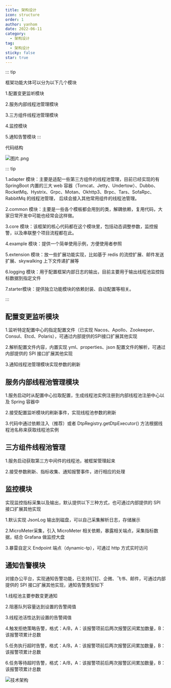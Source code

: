 ```yaml
---
title: 架构设计
icon: structure
order: 1
author: yanhom
date: 2022-06-11
category:
  - 架构设计
tag:
  - 架构设计
sticky: false
star: true
---
```


::: tip

框架功能大体可以分为以下几个模块

1.配置变更监听模块

2.服务内部线程池管理模块

3.三方组件线程池管理模块

4.监控模块

5.通知告警模块
:::

代码结构

![图片.png](https://p9-juejin.byteimg.com/tos-cn-i-k3u1fbpfcp/059c87e5767a40ddbc52d74ef4bdbe6d~tplv-k3u1fbpfcp-watermark.image?)

::: tip

1.adapter 模块：主要是适配一些第三方组件的线程池管理，目前已经实现的有 SpringBoot 内置的三大 web 容器（Tomcat、Jetty、Undertow）、Dubbo、RocketMq、Hystrix、Grpc、Motan、Okhttp3、Brpc、Tars、SofaRpc、RabbitMq 的线程池管理，
后续会接入其他常用组件的线程池管理。

2.common 模块：主要是一些各个模板都会用到的类，解耦依赖，复用代码，大家日常开发中可能也经常会这样做。

3.core 模块：该框架的核心代码都在这个模块里，包括动态调整参数，监控报警，以及串联整个项目流程都在此。

4.example 模块：提供一个简单使用示例，方便使用者参照

5.extension 模块：放一些扩展功能实现，比如基于 redis 的流控扩展、邮件发送扩展、skywalking 上下文传递扩展等

6.logging 模块：用于配置框架内部日志的输出，目前主要用于输出线程池监控指标数据到指定文件

7.starter模块：提供独立功能模块的依赖封装、自动配置等相关。

:::

## 配置变更监听模块

  1.监听特定配置中心的指定配置文件（已实现 Nacos、Apollo、Zookeeper、Consul、Etcd、Polaris），可通过内部提供的SPI接口扩展其他实现

  2.解析配置文件内容，内置实现 yml、properties、json 配置文件的解析，可通过内部提供的 SPI 接口扩展其他实现

  3.通知线程池管理模块实现参数的刷新

## 服务内部线程池管理模块

  1.服务启动时从配置中心拉取配置，生成线程池实例注册到内部线程池注册中心以及 Spring 容器中

  2.接受配置监听模块的刷新事件，实现线程池参数的刷新

  3.代码中通过依赖注入（推荐）或者 DtpRegistry.getDtpExecutor() 方法根据线程池名称来获取线程池实例

## 三方组件线程池管理
   
  1.服务启动获取第三方中间件的线程池，被框架管理起来

  2.接受参数刷新、指标收集、通知报警事件，进行相应的处理
  
## 监控模块

  实现监控指标采集以及输出，默认提供以下三种方式，也可通过内部提供的 SPI 接口扩展其他实现

  1.默认实现 JsonLog 输出到磁盘，可以自己采集解析日志，存储展示

  2.MicroMeter采集，引入 MicroMeter 相关依赖，暴露相关端点，采集指标数据，结合 Grafana 做监控大盘

  3.暴雷自定义 Endpoint 端点（dynamic-tp），可通过 http 方式实时访问

## 通知告警模块

  对接办公平台，实现通知告警功能，已支持钉钉、企微、飞书、邮件，可通过内部提供的 SPI 接口扩展其他实现，通知告警类型如下

  1.线程池主要参数变更通知 

  2.阻塞队列容量达到设置的告警阈值 

  3.线程池活性达到设置的告警阈值

  4.触发拒绝策略告警，格式：A/B，A：该报警项前后两次报警区间累加数量，B：该报警项累计总数
  
  5.任务执行超时告警，格式：A/B，A：该报警项前后两次报警区间累加数量，B：该报警项累计总数
  
  6.任务等待超时告警，格式：A/B，A：该报警项前后两次报警区间累加数量，B：该报警项累计总数

![技术架构](https://p3-juejin.byteimg.com/tos-cn-i-k3u1fbpfcp/38e4bf71d2c84b7ba67d7059b5432a7e~tplv-k3u1fbpfcp-zoom-1.image)

<div class="wwads-cn wwads-vertical wwads-sticky" data-id="212" style="max-width:180px"></div>